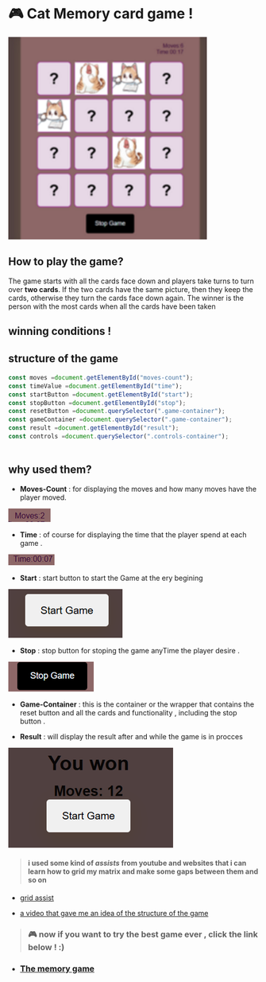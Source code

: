 


#  🎮 Cat Memory card game ! 


![alt text](image-1-1.png)  




## How to play the game?

The game starts with all the cards face down and players take turns to turn over **two cards**. If the two cards have the same picture, then they keep the cards, otherwise they turn the cards face down again. The winner is the person with the most cards when all the cards have been taken

## winning conditions ! 

## structure of the game 

```javascript 
const moves =document.getElementById("moves-count");
const timeValue =document.getElementById("time");
const startButton =document.getElementById("start");
const stopButton =document.getElementById("stop");
const resetButton =document.querySelector(".game-container");
const gameContainer =document.querySelector(".game-container");
const result =document.getElementById("result");
const controls =document.querySelector(".controls-container");
 
```
## why used them?

 * **Moves-Count** : for displaying the moves and how many moves have the player moved.

![alt text](image-2.png)

* **Time** : of course for displaying the time that the player spend at each game .

![alt text](image-3.png)

* **Start** : start button to start the Game at the ery begining 

![alt text](image-4.png)

* **Stop** : stop button for stoping the game anyTime the player desire .

![alt text](image-5.png)

* **Game-Container** : this is the container or the wrapper that contains the reset button and all the cards and functionality , including the stop button .

* **Result** : will display the result after and while the game is in procces 

![alt text](image-6.png)



> #### i used some kind of ***assists*** from youtube and websites that i  can learn how to grid my matrix and make some gaps between them and so on 
* [grid assist](https://youtube.com/shorts/m0HjrGSLuy4?si=ZkV293anYCBtmpt2)

* [a video that gave me an idea of the structure of the game ](https://youtu.be/xWdkt6KSirw?si=VQfoQtsC1qNWHghd)










 > ### 🎮 now if you want to try the best game ever , click the link below ! :)


 * ### [The memory game](http://127.0.0.1:5501/)